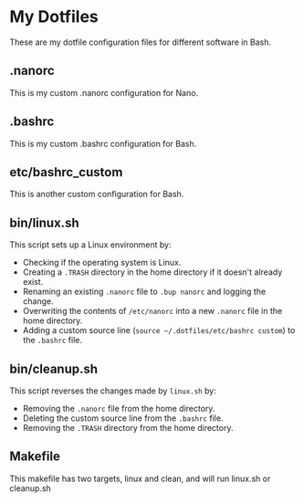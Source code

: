 # My Dotfiles
These are my dotfile configuration files for different software in Bash.
## .nanorc
This is my custom .nanorc configuration for Nano.
## .bashrc
This is my custom .bashrc configuration for Bash.
## etc/bashrc_custom
This is another custom configuration for Bash.
## bin/linux.sh
This script sets up a Linux environment by:
- Checking if the operating system is Linux.
- Creating a `.TRASH` directory in the home directory if it doesn't already exist.
- Renaming an existing `.nanorc` file to `.bup nanorc` and logging the change.
- Overwriting the contents of `/etc/nanorc` into a new `.nanorc` file in the home directory.
- Adding a custom source line (`source ~/.dotfiles/etc/bashrc custom`) to the `.bashrc` file.
## bin/cleanup.sh
This script reverses the changes made by `linux.sh` by:
- Removing the `.nanorc` file from the home directory.
- Deleting the custom source line from the `.bashrc` file.
- Removing the `.TRASH` directory from the home directory.
## Makefile
This makefile has two targets, linux and clean, and will run linux.sh or cleanup.sh
